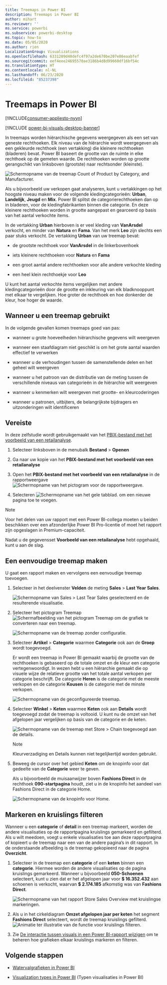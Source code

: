 ```yaml
---
title: Treemaps in Power BI
description: Treemaps in Power BI
author: mihart
ms.reviewer: ''
ms.service: powerbi
ms.subservice: powerbi-desktop
ms.topic: how-to
ms.date: 05/05/2020
ms.author: rien
LocalizationGroup: Visualizations
ms.openlocfilehash: 6331209d40defc4f97a2de670be207e86eaabfef
ms.sourcegitcommit: eef4eee24695570ae3186b4d8d99660df16bf54c
ms.translationtype: HT
ms.contentlocale: nl-NL
ms.lasthandoff: 06/23/2020
ms.locfileid: "85237398"
---
```

# <a name="treemaps-in-power-bi"></a>Treemaps in Power BI

[!INCLUDE[consumer-appliesto-nyyn](../includes/consumer-appliesto-nyyn.md)]

[!INCLUDE [power-bi-visuals-desktop-banner](../includes/power-bi-visuals-desktop-banner.md)]

In treemaps worden hiërarchische gegevens weergegeven als een set van geneste rechthoeken. Elk niveau van de hiërarchie wordt weergegeven als een gekleurde rechthoek (een vertakking) die kleinere rechthoeken (bladeren) bevat. Power BI baseert de grootte van de ruimte in elke rechthoek op de gemeten waarde. De rechthoeken worden op grootte gerangschikt van linksboven (grootste) naar rechtsonder (kleinste).

![Schermopname van de treemap Count of Product by Category, and Manufacturer.](media/power-bi-visualization-treemaps/pbi-nancy-viz-treemap.png)

Als u bijvoorbeeld uw verkopen gaat analyseren, kunt u vertakkingen op het hoogste niveau maken voor de volgende kledingcategorieën: **Urban**, **Landelijk**, **Jeugd** en **Mix**. Power BI splitst de categorierechthoeken dan op in bladeren, voor de kledingfabrikanten binnen die categorie. En deze kleinere rechthoeken worden in grootte aangepast en gearceerd op basis van het aantal verkochte items.

In de vertakking **Urban** hierboven is er veel kleding van **VanArsdel** verkocht, en minder van **Natura** en **Fama**. Van het merk **Leo** zijn slechts een paar stuks verkocht. De vertakking **Urban** van uw treemap bevat:

* de grootste rechthoek voor **VanArsdel** in de linkerbovenhoek

* iets kleinere rechthoeken voor **Natura** en **Fama**

* een groot aantal andere rechthoeken voor alle andere verkochte kleding

* een heel klein rechthoekje voor **Leo**

U kunt het aantal verkochte items vergelijken met andere kledingcategorieën door de grootte en inkleuring van elk bladknooppunt met elkaar te vergelijken. Hoe groter de rechthoek en hoe donkerder de kleur, hoe hoger de waarde.


## <a name="when-to-use-a-treemap"></a>Wanneer u een treemap gebruikt

In de volgende gevallen komen treemaps goed van pas:

* wanneer u grote hoeveelheden hiërarchische gegevens wilt weergeven

* wanneer een staafdiagram niet geschikt is om het grote aantal waarden effectief te verwerken

* wanneer u de verhoudingen tussen de samenstellende delen en het geheel wilt weergeven

* wanneer u het patroon van de distributie van de meting tussen de verschillende niveaus van categorieën in de hiërarchie wilt weergeven

* wanneer u kenmerken wilt weergeven met grootte- en kleurcoderingen

* wanneer u patronen, uitbijters, de belangrijkste bijdragers en uitzonderingen wilt identificeren

## <a name="prerequisite"></a>Vereiste

In deze zelfstudie wordt gebruikgemaakt van het [PBIX-bestand met het voorbeeld van een retailanalyse](https://download.microsoft.com/download/9/6/D/96DDC2FF-2568-491D-AAFA-AFDD6F763AE3/Retail%20Analysis%20Sample%20PBIX.pbix).

1. Selecteer linksboven in de menubalk **Bestand** > **Openen**
   
2. Ga naar uw kopie van het **PBIX-bestand met het voorbeeld van een retailanalyse**

1. Open het **PBIX-bestand met het voorbeeld van een retailanalyse** in de rapportweergave ![Schermopname van het pictogram voor de rapportweergave.](media/power-bi-visualization-kpi/power-bi-report-view.png)

1. Selecteren ![Schermopname van het gele tabblad.](media/power-bi-visualization-kpi/power-bi-yellow-tab.png) om een nieuwe pagina toe te voegen.

> [!NOTE]
> Voor het delen van uw rapport met een Power BI-collega moeten u beiden beschikken over een afzonderlijke Power BI Pro-licentie of moet het rapport zijn opgeslagen in Premium-capaciteit.    



Nadat u de gegevensset **Voorbeeld van een retailanalyse** hebt opgehaald, kunt u aan de slag.

## <a name="create-a-basic-treemap"></a>Een eenvoudige treemap maken

U gaat een rapport maken en vervolgens een eenvoudige treemap toevoegen.


1. Selecteer in het deelvenster **Velden** de meting **Sales** > **Last Year Sales**.

   ![Schermopname van Sales > Last Tear Sales geselecteerd en de resulterende visualisatie.](media/power-bi-visualization-treemaps/treemapfirstvalue-new.png)

1. Selecteer het pictogram Treemap ![Schermafbeelding van het pictogram Treemap](media/power-bi-visualization-treemaps/power-bi-treemap-icon.png) om de grafiek te converteren naar een treemap.

   ![Schermopname van de treemap zonder configuratie.](media/power-bi-visualization-treemaps/treemapconvertto-new.png)

1. Selecteer **Artikel** > **Categorie** waarmee **Categorie** ook aan de **Groep** wordt toegevoegd.

    Er wordt een treemap in Power BI gemaakt waarbij de grootte van de rechthoeken is gebaseerd op de totale omzet en de kleur een categorie vertegenwoordigt. In wezen hebt u een hiërarchie gemaakt die op visuele wijze de relatieve grootte van het totale aantal verkopen per categorie beschrijft. De categorie **Heren** is de categorie met de meeste verkopen en de categorie **Kousen** is de categorie met de minste verkopen.

    ![Schermopname van de geconfigureerde treemap.](media/power-bi-visualization-treemaps/power-bi-complete.png)

1. Selecteer **Winkel** > **Keten** waarmee **Keten** ook aan **Details** wordt toegevoegd zodat de treemap is voltooid. U kunt nu de omzet van het afgelopen jaar vergelijken op basis van de categorie en de keten.

   ![Schermopname van de treemap met Store > Chain toegevoegd aan de details.](media/power-bi-visualization-treemaps/power-bi-details.png)

   > [!NOTE]
   > Kleurverzadiging en Details kunnen niet tegelijkertijd worden gebruikt.

1. Beweeg de cursor over het gebied **Keten** om de knopinfo voor dat gedeelte van de **Categorie** weer te geven.

    Als u bijvoorbeeld de muisaanwijzer boven **Fashions Direct** in de rechthoek **090-startpagina** houdt, ziet u in de knopinfo het aandeel van Fashions Direct in de categorie Home.

   ![Schermopname van de knopinfo voor Home.](media/power-bi-visualization-treemaps/treemaphoverdetail-new.png)


## <a name="highlighting-and-cross-filtering"></a>Markeren en kruislings filteren

Wanneer u een **categorie** of **detail** in een treemap markeert, worden de andere visualisaties op de rapportpagina kruislings gemarkeerd en gefilterd. Als u wilt meedoen, voegt u enkele visualisaties toe aan deze rapportpagina of kopieert u de treemap naar een van de andere pagina’s in dit rapport. In de onderstaande afbeelding is de treemap gekopieerd naar de pagina **Overzicht**. 

1. Selecteer in de treemap een **categorie** of een **keten** binnen een **categorie**. Hiermee worden de andere visualisaties op de pagina kruislings gemarkeerd. Wanneer u bijvoorbeeld **050-Schoenen** selecteert, kunt u zien dat er het afgelopen jaar voor **$ 16.352.432** aan schoenen is verkocht, waarvan **$ 2.174.185** afkomstig was van **Fashions Direct**.

   ![Schermopname van het rapport Store Sales Overview met kruislingse markeringen.](media/power-bi-visualization-treemaps/treemaphiliting.png)

1. Als u in het cirkeldiagram **Omzet afgelopen jaar per keten** het segment **Fashions Direct** selecteert, wordt de treemap kruislings gefilterd.
   ![Animatie ter illustratie van de functie voor kruislings filteren.](media/power-bi-visualization-treemaps/treemapnoowl.gif)

1. Zie [De interactie tussen visuals in een Power BI-rapport wijzigen](../create-reports/service-reports-visual-interactions.md) om te beheren hoe grafieken elkaar kruislings markeren en filteren.

## <a name="next-steps"></a>Volgende stappen

* [Watervalgrafieken in Power BI](power-bi-visualization-waterfall-charts.md)

* [Visualization types in Power BI](power-bi-visualization-types-for-reports-and-q-and-a.md) (Typen visualisaties in Power BI)

